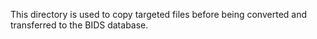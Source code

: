 This directory is used to copy targeted files before being converted and transferred to the BIDS database.